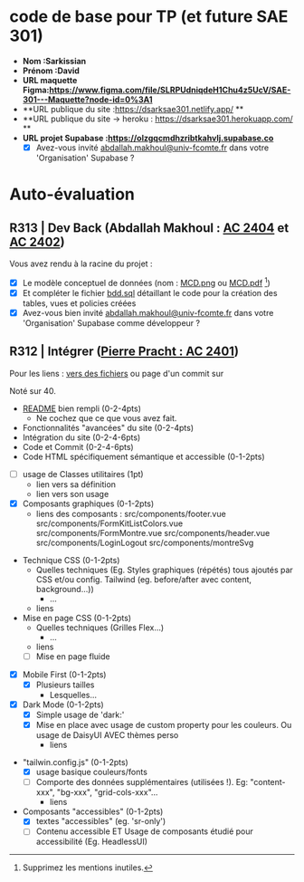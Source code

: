 # code de base pour TP (et future SAE 301)

- **Nom :Sarkissian**
- **Prénom :David**
- **URL maquette Figma:https://www.figma.com/file/SLRPUdniqdeH1Chu4z5UcV/SAE-301---Maquette?node-id=0%3A1**
- **URL publique du site :https://dsarksae301.netlify.app/ **
- **URL publique du site -> heroku : https://dsarksae301.herokuapp.com/ **
- **URL projet Supabase :https://olzgqcmdhzribtkahvlj.supabase.co**
  - [x] Avez-vous invité abdallah.makhoul@univ-fcomte.fr dans votre 'Organisation' Supabase ?

# Auto-évaluation

## R313 | Dev Back (Abdallah Makhoul : [AC 2404](https://moodle.univ-fcomte.fr/mod/assign/view.php?id=612670) et [AC 2402](https://moodle.univ-fcomte.fr/mod/assign/view.php?id=612669))

Vous avez rendu à la racine du projet :

- [x] Le modèle conceptuel de données (nom : [MCD.png](/MCD.png) ou [MCD.pdf](/MCD.pdf) [^1])
- [x] Et compléter le fichier [bdd.sql](/bdd.sql) détaillant le code pour la création des tables, vues et policies créées
- [x] Avez-vous bien invité abdallah.makhoul@univ-fcomte.fr dans votre 'Organisation' Supabase comme développeur ?

## R312 | Intégrer ([Pierre Pracht : AC 2401](https://moodle.univ-fcomte.fr/mod/assign/view.php?id=612668))

Pour les liens :
[vers des fichiers](https://github.com/MMI-SAE-301/sae-301-2022-DavidSark) ou page d'un commit sur 

Noté sur 40.

- [README](/README.md) bien rempli (0-2-4pts)
  - Ne cochez que ce que vous avez fait.
- Fonctionnalités "avancées" du site (0-2-4pts)
- Intégration du site (0-2-4-6pts)
- Code et Commit (0-2-4-6pts)
- Code HTML spécifiquement sémantique et accessible (0-1-2pts)

- [ ] usage de Classes utilitaires (1pt)
  - lien vers sa définition
  - lien vers son usage
- [x] Composants graphiques (0-1-2pts)
  - liens des composants : src/components/footer.vue
                           src/components/FormKitListColors.vue
                           src/components/FormMontre.vue
                           src/components/header.vue
                           src/components/LoginLogout
                           src/components/montreSvg
- Technique CSS (0-1-2pts)
  - Quelles techniques (Eg. Styles graphiques (répétés) tous ajoutés par CSS et/ou
    config. Tailwind (eg. before/after avec content, background...))
    - ...
  - liens
- Mise en page CSS (0-1-2pts)
  - Quelles techniques (Grilles Flex...)
    - ...
  - liens
  - [ ] Mise en page fluide
- [x] Mobile First (0-1-2pts)
  - [x] Plusieurs tailles
    - Lesquelles...
- [x] Dark Mode (0-1-2pts)
  - [x] Simple usage de 'dark:'
  - [x] Mise en place avec usage de custom property pour les couleurs. Ou usage de DaisyUI AVEC thèmes perso
    - liens
- "tailwin.config.js" (0-1-2pts)
  - [x] usage basique couleurs/fonts
  - [ ] Comporte des données supplémentaires (utilisées !). Eg: "content-xxx", "bg-xxx", "grid-cols-xxx"...
    - liens
- Composants "accessibles" (0-1-2pts)
  - [x] textes "accessibles" (eg. 'sr-only')
  - [ ] Contenu accessible ET Usage de composants étudié pour accessibilité (Eg. HeadlessUI)

[^1]: Supprimez les mentions inutiles.
